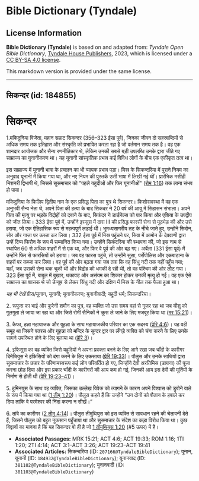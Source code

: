 # Bible Dictionary (Tyndale)

## License Information

**Bible Dictionary (Tyndale)** is based on and adapted from: _Tyndale Open Bible Dictionary_, [Tyndale House Publishers](https://tyndaleopenresources.com/), 2023, which is licensed under a [CC BY-SA 4.0 license](https://creativecommons.org/licenses/by-sa/4.0/legalcode.en).

This markdown version is provided under the same license.



--------------------------------

## सिकन्दर (id: 184855)

सिकन्दर
=======

1\.मकिदुनिया विजेता, महान सम्राट सिकन्दर (356–323 ईसा पूर्व), जिनका जीवन दो सहस्राब्दियों से अधिक समय तक इतिहास और संस्कृति को प्रभावित करता रहा है जो वर्तमान समय तक है। वह एक शानदार आयोजक और सैन्य रणनीतिकार थे, लेकिन उनकी सबसे बड़ी उपलब्धि उनके द्वारा जीते गए साम्राज्य का युनानीकरण था। यह यूनानी सांस्कृतिक प्रभाव कई विविध लोगों के बीच एक एकीकृत तत्व था।

इस साम्राज्य में यूनानी भाषा के प्रचलन का भी व्यापक प्रभाव पड़ा। मिस्र के सिकन्दरिया में पुराने नियम का अनुवाद यूनानी में किया गया था, और नए नियम की पुस्तकें उसी भाषा में लिखी गई थीं। प्रारंभिक मसीही मिशनरी द्विभाषी थे, जिससे सुसमाचार को "पहले यहूदीओं और फिर यूनानीओं" ([रोम 1:16](https://ref.ly/Rom1:16)) तक लाना संभव हो पाया।

मकिदुनिया के फिलिप द्वितीय नाम के एक प्रसिद्ध पिता का पुत्र थे सिकन्दर। किशोरावस्था में वह एक अनुभवी सैन्य नेता थे, अपने पिता की हत्या के बाद सिकंदर ने 20 वर्ष की आयु में सिंहासन संभाला। अपने पिता की मृत्यु पर भड़के विद्रोहों को दबाने के बाद, सिकंदर ने डार्डनेल्स को पार किया और एशिया के उपद्वीप को जीत लिया। 333 ईसा पूर्व में, उन्होंने इस्सुस में दारा III की प्रसिद्ध फारसी सेना से मुठभेड़ की और उसे हराया, जो एक ऐतिहासिक रूप से महत्वपूर्ण लड़ाई थी। भूमध्यसागरीय तट के नीचे जाते हुए, उन्होंने सिदोन, सोर और गाजा पर कब्जा कर लिया। 332 ईसा पूर्व में मिस्र पहुंचने पर, सिवा में आमोन के देववाणी द्वारा उन्हें दिव्य फिरौन के रूप में सम्मानित किया गया। उन्होंने सिकंदरिया की स्थापना की, जो इस नाम से स्थापित 60 से अधिक शहरों में से एक था, और फिर वे पूर्व की ओर बढ़ गए। अर्बेला (331 ईसा पूर्व) में उन्होंने फिर से फारसियों को हराया। जब वह फारस पहुंचे, तो उन्होंने सुसा, पर्सेपोलिस और एकबाटाना के शहरों पर कब्जा कर लिया। वह पूर्व की ओर बढ़ता गया जब तक कि वह सिंधु नदी तक नहीं पहुँच गया; यहाँ, जब उसकी सेना थक चुकी थी और विद्रोह की धमकी दे रही थी, तो वह पश्चिम की ओर लौट गया। 323 ईसा पूर्व में, बाबुल में बुखार, थकावट और असंयम का शिकार होकर उनकी मृत्यु हो गई। वह एक ऐसे साम्राज्य का शासक थे जो डेन्यूब से लेकर सिंधु नदी और दक्षिण में मिस्र के नील तक फैला हुआ था।

*यह भी देखें* ग्रीस/यूनान, यूनानी; युनानीकरण; युनानीवादी; यहूदी धर्म; सिकन्दरिया।

2\. रूफुस का भाई और कुरेनी शमौन का पुत्र, वह व्यक्ति जो उस समय वहां से गुजर रहा था जब यीशु को गुलगुता ले जाया जा रहा था और जिसे रोमी सैनिकों ने क्रूस ले जाने के लिए मजबूर किया था ([मर 15:21](https://ref.ly/Mark15:21))।

3\. कैफा, हन्ना महायाजक और यूहन्ना के साथ महायाजकीय परिवार का एक सदस्य ([प्रेरि 4:6](https://ref.ly/Acts4:6))। यह वही समूह था जिसने पतरस और यूहन्ना को मन्दिर के सुन्दर द्वार पर लँगड़े व्यक्ति को चंगा करने के लिए उनके सामने उपस्थित होने के लिए बुलाया था ([प्रेरि 3](https://ref.ly/Acts3:1-Acts3:26))।

4\. इफिसुस का वह व्यक्ति जिसे यहूदियों ने अपना प्रवक्ता बनने के लिए आगे रखा जब चाँदी के कारीगर दिमेत्रियुस ने इफिसियों को दंगा करने के लिए उकसाया ([प्रेरि 19:33](https://ref.ly/Acts19:33))। पौलुस और उनके साथियों द्वारा सुसमाचार के प्रचार के परिणामस्वरूप कई लोग परिवर्तित हो गए, जिन्होंने देवी अरतिमिस (डायना) की पूजा करना छोड़ दिया और इस प्रकार चाँदी के कारीगरों की आय कम हो गई, जिनकी आय इस देवी की मूर्तियों के निर्माण से होती थी ([प्रेरि 19:23–41](https://ref.ly/Acts19:23-Acts19:41))।

5\. हुमिनयुस के साथ वह व्यक्ति, जिसका उल्लेख विवेक को त्यागने के कारण अपने विश्वास को डुबोने वाले के रूप में किया गया था ([1 तीमु 1:20](https://ref.ly/1Tim1:20))। पौलुस कहते हैं कि उन्होंने “उन दोनों को शैतान के हवाले कर दिया ताकि वे परमेश्वर की निंदा करना न सीखें।” 

6\. तांबे का कारीगर ([2 तीमु 4:14](https://ref.ly/2Tim4:14))। पौलुस तीमुथियुस को इस व्यक्ति से सावधान रहने की चेतावनी देते हैं, जिसने पौलुस को बहुत नुकसान पहुँचाया था और सुसमाचार के संदेश का कड़ा विरोध किया था। कुछ विद्वानों का मानना है कि यह सिकन्दर वो ही है जो [1 तीमुथियुस 1:20](https://ref.ly/1Tim1:20) (\#5 ऊपर) में है।

* **Associated Passages:** MRK 15:21; ACT 4:6; ACT 19:33; ROM 1:16; 1TI 1:20; 2TI 4:14; ACT 3:1–ACT 3:26; ACT 19:23–ACT 19:41
* **Associated Articles:** सिकन्दरिया (ID: `207166@TyndaleBibleDictionary`); यूनान, यूनानी  (ID: `184932@TyndaleBibleDictionary`); यूनानवाद (ID: `381102@TyndaleBibleDictionary`); युनानवादी (ID: `381103@TyndaleBibleDictionary`)

